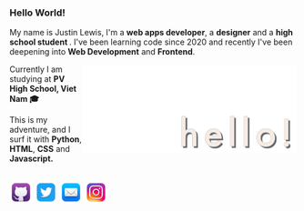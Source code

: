 <h3>Hello World!</h3>

My name is Justin Lewis, I'm a <strong>web apps developer</strong>, a <strong>designer</strong> and a <strong>high school student </strong>. I've been learning code since 2020 and recently I've been deepening into <strong>Web Development</strong> and <strong>Frontend</strong>.

<img align="right" alt="hello!" src="./hello.png" width="375">

Currently I am studying at <strong>PV High School, Viet Nam 🎓</strong>

This is my adventure, and I surf it with <strong>Python</strong>, <strong>HTML</strong>, <strong>CSS</strong> and <strong>Javascript.</strong><br><br>

<p align="left"><a target="_blank" href="https://www.github.com/jtlw99" title="Github"><img alt="Github's Logo" height="40" src="./github.webp"></a> <a target="_blank" href="https://twitter.com/jtlw99" title="Twitter"><img alt="Twitter's Logo" height="40" src="./twitter.webp"></a> <a target="_blank" href="mailto:huynhducanh1980@gmail.com" title="Mail"><img alt="Mail icon" height="40" src="./mail.webp"></a> <a target="_blank" href="https://www.instagram.com/jtlw99/" title="Instagram"><img alt="Instagram's Logo" height="40" src="./instagram.webp"></a></p>
